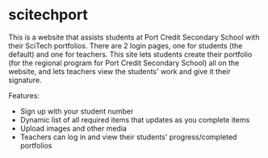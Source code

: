 # scitechport

This is a website that assists students at Port Credit Secondary School with their SciTech portfolios.
There are 2 login pages, one for students (the default) and one for teachers.
This site lets students create their portfolio (for the regional program for Port Credit Secondary School) all on the website, and lets teachers view the students' work and give it their signature.

Features:
- Sign up with your student number
- Dynamic list of all required items that updates as you complete items
- Upload images and other media
- Teachers can log in and view their students' progress/completed portfolios
